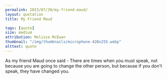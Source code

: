 ```yaml
---
permalink: 2023/07/30/my-friend-maud/
layout: quotation
title: My Friend Maud

tags: [quote]
size: medium
attribution: Melissa McEwan
thumbnail: "/img/thumbnails/microphone-420x255.webp"
alttext: quote
---
```


As my friend Maud once said - There are times when you must speak, not because you are going to change the other person, but because if you don't speak, they have changed you.
